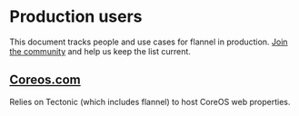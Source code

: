 # Production users

This document tracks people and use cases for flannel in production. [Join the community](https://github.com/qingqingjia26/flannelLearn/) and help us keep the list current.

## [Coreos.com](https://coreos.com/)

Relies on Tectonic (which includes flannel) to host CoreOS web properties.
